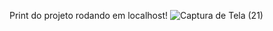 Print do projeto rodando em localhost!
![Captura de Tela (21)](https://github.com/Gabriel-Gvr/Lista-de-Jogos/assets/85135553/703b5abd-09ce-4702-8ee5-8109285b1665)
